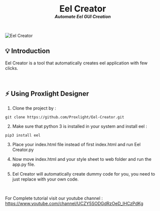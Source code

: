 <p align="center">
<h1 align="center" style="margin: 0 auto 0 auto;">Eel Creator</h1>
<h5 align="center" style="margin: 0 auto 0 auto;">Automate Eel GUI Creation</h5>
</p>
<br>

![Eel Creator](https://github.com/Proxlight/Eel-Creator/image.jpg?raw=true)

## 💡 Introduction

Eel Creator is a tool that automatically creates eel application with few clicks.

<br>

## ⚡️ Using Proxlight Designer

1. Clone the project by :
```
git clone https://github.com/Proxlight/Eel-Creator.git

```

2. Make sure that python 3 is installed in your system and install eel : 
```
pip3 install eel

```

3. Place your index.html file instead of first index.html and run Eel Creator.py 


4. Now move index.html and your style sheet to web folder and run the app.py file.

5. Eel Creator will automatically create dummy code for you, you need to just replace with your own code.

<br>

For Complete tutorial visit our youtube channel : https://www.youtube.com/channel/UCZY5SODGdRzOeD_lHCzPdKg
